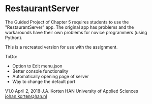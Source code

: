 # RestaurantServer

The Guided Project of Chapter 5 requires students to use the "RestaurantServer" app. The original app has problems and the workarounds have their own problems for novice programmers (using Python).

This is a recreated version for use with the assignment.

ToDo:
- Option to Edit menu.json
- Better console functionality
- Automatically opening page of server
- Way to change the default port

V1.0 April 2, 2018
J.A. Korten
HAN University of Applied Sciences
johan.korten@han.nl
